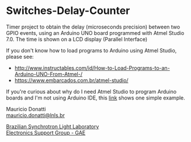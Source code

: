 # Switches-Delay-Counter
Timer project to obtain the delay (microseconds precision) between two GPIO events, using an Arduino UNO board programmed with Atmel Studio 7.0.
The time is shown on a LCD display (Parallel Interface)

If you don't know how to load programs to Arduino using Atmel Studio, please see:
- http://www.instructables.com/id/How-to-Load-Programs-to-an-Arduino-UNO-From-Atmel-/
- https://www.embarcados.com.br/atmel-studio/

If you're curious about why do I need Atmel Studio to program Arduino boards and I'm not using Arduino IDE, this <a href="https://www.youtube.com/watch?v=648Tx5N9Zoc" >link</a> shows one simple example.

Mauricio Donatti</br>
mauricio.donatti@lnls.br</br>

<a href="http://www.lnls.cnpem.br/" >Brazilian Synchrotron Light Laboratory</a></br>
<a href="http://www.lnls.cnpem.br/grupos/gae/" >Electronics Support Group - GAE</a></br>
